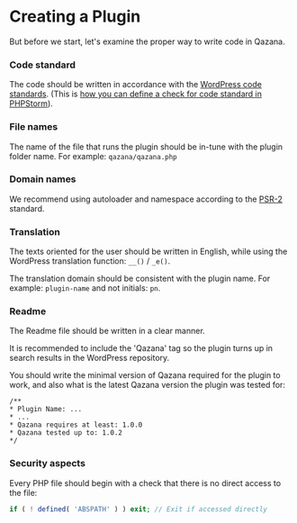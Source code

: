 # Creating a Plugin

But before we start, let's examine the proper way to write code in Qazana.

### Code standard
The code should be written in accordance with the [WordPress code standards](https://codex.wordpress.org/WordPress_Coding_Standards). (This is [how you can define a check for code standard in PHPStorm](https://kellenmace.com/set-up-php-codesniffer-in-phpstorm-with-wordpress-coding-standards/)).

### File names
The name of the file that runs the plugin should be in-tune with the plugin folder name. For example: `qazana/qazana.php`

### Domain names
We recommend using autoloader and namespace according to the [PSR-2](http://www.php-fig.org/psr/psr-2/) standard.


### Translation
The texts oriented for the user should be written in English, while using the WordPress translation function:  `__()` / `_e()`.

The translation domain should be consistent with the plugin name. For example: `plugin-name` and not initials: `pn`.

### Readme
The Readme file should be written in a clear manner.

It is recommended to include the 'Qazana' tag so the plugin turns up in search results in the WordPress repository.

You should write the minimal version of Qazana required for the plugin to work, and also what is the latest Qazana version the plugin was tested for:

``` 
/**
* Plugin Name: ...
* ...
* Qazana requires at least: 1.0.0
* Qazana tested up to: 1.0.2
*/
```

### Security aspects
Every PHP file should begin with a check that there is no direct access to the file:

```php
if ( ! defined( 'ABSPATH' ) ) exit; // Exit if accessed directly
```